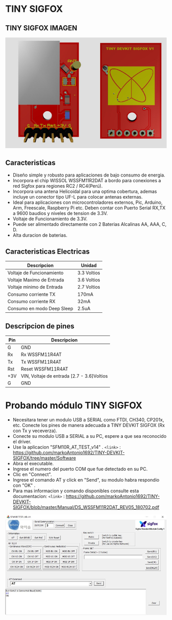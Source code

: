 # TINY SIGFOX

## TINY SIGFOX IMAGEN

![](https://github.com/markoAntonio1692/TINY-DEVKIT-SIGFOX/blob/master/imagenes/front-rear.png)


## Caracteristicas

- Diseño simple y robusto para aplicaciones de bajo consumo de energia. 
- Incorpora el chip WISSOL WSSFM11R2DAT a bordo para conexiones a red Sigfox para regiones RC2 / RC4(Perú).
- Incorpora una antena Helicoidal para una optima cobertura, ademas incluye un conector tipo UF-L para colocar antenas externas.
- Ideal para aplicaciones con microcontroladores externos, Pic, Arduino, Arm, Freescale, Raspberry Pi etc. Deben contar con Puerto Serial RX,TX a 9600 baudios y niveles de tension de 3.3V.
- Voltaje de Funcionamiento de 3.3V.
- Puede ser alimentado directamente con 2 Baterias Alcalinas AA, AAA, C, D.
- Alta duracion de baterias.


## Caracteristicas Electricas

| Descripcion| Unidad                    |
| ------------- | ------------------------------ |
| Voltaje de Funcionamiento  |  3.3 Voltios    |  
| Voltaje  Maximo de Entrada  |  3.6 Voltios    | 
| Voltaje minimo de Entrada   | 2.7 Voltios     |
| Consumo corriente TX | 170mA      |
| Consumo corriente RX   | 32mA     |
| Consumo en modo Deep Sleep   | 2.5uA     |

## Descripcion de pines

| Pin| Descripcion                    |
| ------------- | ------------------------------ |
| G |  GND    |  
| Rx  |  Rx WSSFM11R4AT    | 
| Tx   |  Tx WSSFM11R4AT     |
| Rst   | Reset WSSFM11R4AT    |
| +3V   | VIN, Voltaje de entrada [2.7 - 3.6]Voltios    |
| G   | GND     |



# Probando módulo TINY  SIGFOX

- Necesitara tener un modulo USB a SERIAL como FTDI, CH340, CP201x, etc. Conecte los pines de manera adecuada a TINY DEVKIT SIGFOX (Rx con Tx y veceverza).
- Conecte su modulo USB a SERIAL a su PC, espere a que sea reconocido el driver.
- Use la aplicacion "SFM10R_AT_TEST_v14" .
`<link>` : <https://github.com/markoAntonio1692/TINY-DEVKIT-SIGFOX/tree/master/Software>
- Abra el executable.
- Ingrese el numero del puerto COM que fue detectado en su PC.
- Clic en "Connect".
- Ingrese el comando AT y click en "Send", su modulo habra respondio con "OK" .
- Para mas informacion y comando disponibles consulte esta documentacion:
`<link>` : <https://github.com/markoAntonio1692/TINY-DEVKIT-SIGFOX/blob/master/Manual/DS_WSSFM11R2DAT_REV05_180702.pdf>


![](https://github.com/markoAntonio1692/TINY-DEVKIT-SIGFOX/blob/master/imagenes/test.JPG)
